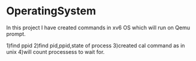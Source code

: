 # OperatingSystem
In this project I have created commands in xv6 OS which will run on Qemu prompt.

1)find ppid
2)find pid,ppid,state of process
3)created cal command as in unix
4)will count processess to wait for.
